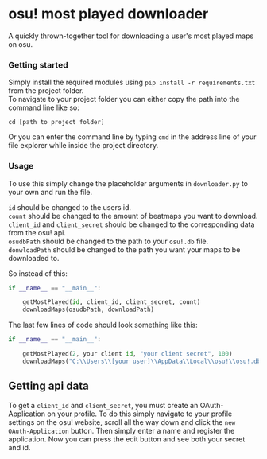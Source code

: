 # osu! most played downloader
A quickly thrown-together tool for downloading a user's most played maps on osu.


### Getting started

Simply install the required modules using `pip install -r requirements.txt` from the project folder.<br />
To navigate to your project folder you can either copy the path into the command line like so:
```
cd [path to project folder]
```
Or you can enter the command line by typing `cmd` in the address line of your file explorer while inside the project directory.

### Usage

To use this simply change the placeholder arguments in `downloader.py` to your own and run the file.

`id` should be changed to the users id.<br />
`count` should be changed to the amount of beatmaps you want to download.<br />
`client_id` and `client_secret` should be changed to the corresponding data from the osu! api.<br />
`osudbPath` should be changed to the path to your `osu!.db` file.<br />
`donwloadPath` should be changed to the path you want your maps to be downloaded to.<br />

So instead of this:
```python
if __name__ == "__main__":

    getMostPlayed(id, client_id, client_secret, count)
    downloadMaps(osudbPath, downloadPath)
```

The last few lines of code should look something like this:
```python
if __name__ == "__main__":

    getMostPlayed(2, your client id, "your client secret", 100)
    downloadMaps("C:\\Users\\[your user]\\AppData\\Local\\osu!\\osu!.db", "C:\\Users\\[your user]\\AppData\\Local\\osu!\\Songs\\")
```

## Getting api data

To get a `client_id` and `client_secret`, you must create an OAuth-Application on your profile. To do this simply navigate to your profile settings on the osu! website, scroll all the way down and click the `new OAuth-Application` button. Then simply enter a name and register the application. Now you can press the edit button and see both your secret and id. 
